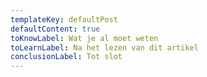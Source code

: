 ```yaml
---
templateKey: defaultPost
defaultContent: true
toKnowLabel: Wat je al moet weten
toLearnLabel: Na het lezen van dit artikel
conclusionLabel: Tot slot
---
```

